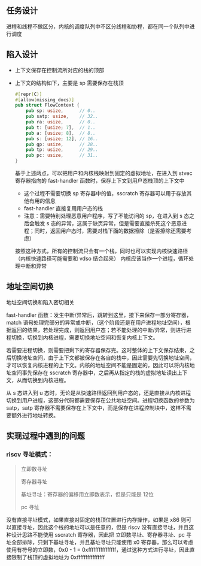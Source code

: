 ## 任务设计

进程和线程不做区分，内核的调度队列中不区分线程和协程，都在同一个队列中进行调度

## 陷入设计

- 上下文保存在控制流所对应的栈的顶部

- 上下文的结构如下，主要是 sp 需要保存在栈顶

  ```rust
  #[repr(C)]
  #[allow(missing_docs)]
  pub struct FlowContext {
      pub sp: usize,      // 0.. 
      pub satp: usize,    // 32..
      pub ra: usize,      // 0..
      pub t: [usize; 7],  // 1..
      pub a: [usize; 8],  // 8..
      pub s: [usize; 12], // 16..
      pub gp: usize,      // 28..
      pub tp: usize,      // 29..
      pub pc: usize,      // 31..
  }
  ```

  基于上述两点，可以把用户和内核栈映射到固定的虚拟地址，在进入到 stvec 寄存器指向的 fast-handler 函数时，保存上下文到用户态栈顶的上下文中

  - 这个过程不需要切换 sp 寄存器中的值，sscratch 寄存器可以用于存放其他有用的信息
  - fast-handler 直接复用用户态的栈
  - 注意：需要特别处理恶意用户程序，写了不能访问的 sp，在进入到 s 态之后会触发 s 态的异常，这属于缺页异常，但是需要直接杀死这个恶意进程；同时，返回用户态时，需要对栈下面的数据擦除（是否擦除还需要考虑）

  按照这种方式，所有的控制流只会有一个栈，同时也可以实现内核快速路径（内核快速路径可能需要和 vdso 结合起来）
  内核应该当作一个进程，循环处理中断和异常

## 地址空间切换

地址空间切换和陷入密切相关

fast-handler 函数：发生中断/异常后，跳转到这里，接下来保存一部分寄存器，match 语句处理完部分的异常或中断，（这个阶段还是在用户进程地址空间），根据返回的结果，若处理完成，则返回用户态；若不能处理的中断/异常，则进行进程切换，切换到内核进程，需要切换地址空间和恢复内核上下文。

若需要进程切换，则需要把剩下的寄存器保存完。这时整体的上下文保存结束，之后切换地址空间，由于上下文都被保存在各自的栈中，因此需要先切换地址空间，才可以恢复内核进程的上下文。内核的地址空间不能是固定的，因此可以将内核地址空间事先保存在 sscratch 寄存器中，之后再从指定的栈的虚拟地址读出上下文，从而切换到内核进程。

从 s 态进入到 u 态时，无论是从快速路径返回到用户态的，还是直接从内核进程切换到用户进程，这部分代码都需要保存在公共地址空间。进程切换函数的参数为 satp，satp 寄存器不需要保存在上下文中，而是保存在进程控制块中，这样不需要额外进行地址转换。



## 实现过程中遇到的问题

### riscv 寻址模式：

> 立即数寻址
>
> 寄存器寻址
>
> 基址寻址：寄存器的偏移用立即数表示，但是只能是 12位
>
> pc 寻址

没有直接寻址模式，如果直接对固定的栈顶位置进行内存操作，如果是 x86 则可以直接寻址，因此这个栈的地址可以是任意的，但是 riscv 没有直接寻址，并且这种设计思路不能使用 sscratch 寄存器，因此把 立即数寻址、寄存器寻址、pc 寻址全部排除，只剩下基址寻址，并且基址寻址只能使用 x0 寄存器，那么可以考虑使用有符号的立即数，0x0 - 1 = 0xffffffffffffffff，通过这种方式进行寻址，因此直接限制了栈顶的虚拟地址为 0xffffffffffffffff